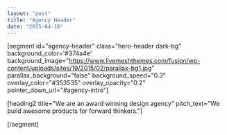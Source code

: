```yaml
---
layout: "post"
title: "Agency Header"
date: "2015-04-18"
---
```


[segment id="agency-header" class="hero-header dark-bg" background_color='#374a4e' background_image="https://www.livemeshthemes.com/fusion/wp-content/uploads/sites/19/2015/02/parallax-bg1.jpg" parallax_background="false" background_speed="0.3" overlay_color="#353535" overlay_opacity="0.2" pointer_down_url="#agency-intro"]

[heading2 title="We are an award winning design agency" pitch_text="We build awesome products for forward thinkers."]

[/segment]